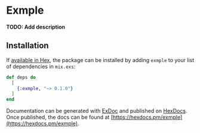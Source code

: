 # Exmple

**TODO: Add description**

## Installation

If [available in Hex](https://hex.pm/docs/publish), the package can be installed
by adding `exmple` to your list of dependencies in `mix.exs`:

```elixir
def deps do
  [
    {:exmple, "~> 0.1.0"}
  ]
end
```

Documentation can be generated with [ExDoc](https://github.com/elixir-lang/ex_doc)
and published on [HexDocs](https://hexdocs.pm). Once published, the docs can
be found at [https://hexdocs.pm/exmple](https://hexdocs.pm/exmple).


